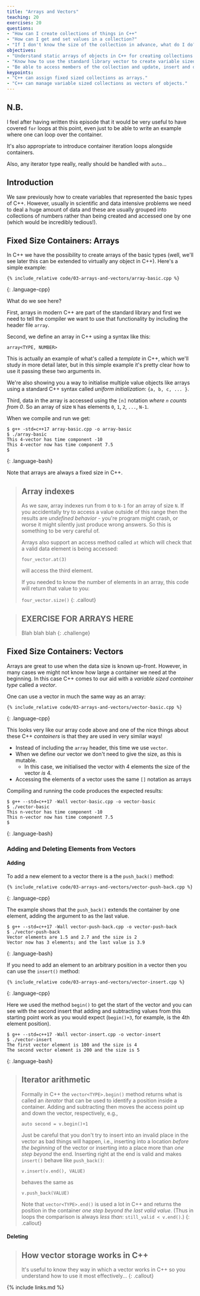 ```yaml
---
title: "Arrays and Vectors"
teaching: 20
exercises: 20
questions:
- "How can I create collections of things in C++"
- "How can I get and set values in a collection?"
- "If I don't know the size of the collection in advance, what do I do?"
objectives:
- "Understand static arrays of objects in C++ for creating collections."
- "Know how to use the standard library vector to create variable sized collections."
- "Be able to access members of the collection and update, insert and delete values."
keypoints:
- "C++ can assign fixed sized collections as arrays."
- "C++ can manage variable sized collections as vectors of objects."
---
```


## N.B.

I feel after having written this episode that it would be very useful to have covered
`for` loops at this point, even just to be able to write an example where one
can loop over the container.

It's also appropriate to introduce container iteration loops alongside containers.

Also, any iterator type really, really should be handled with `auto`...

## Introduction

We saw previously how to create variables that represented the basic types
of C++. However, usually in scientific and data intensive problems we need
to deal a huge amount of data and these are usually grouped into collections
of numbers rather than being created and accessed one by one (which would be
incredibly tedious!).

## Fixed Size Containers: Arrays

In C++ we have the possibility to create arrays of the basic types (well, we'll see
later this can be extended to virtually any object in C++). Here's a simple
example:

~~~
{% include_relative code/03-arrays-and-vectors/array-basic.cpp %}
~~~
{: .language-cpp}

What do we see here?

First, arrays in modern C++ are part of the standard library
and first we need to tell the compiler we want to use that
functionality by including the header file `array`.

Second, we define an array in C++ using a syntax like this:

`array<TYPE, NUMBER>`

This is actually an example of what's called a *template* in C++, which
we'll study in more detail later, but in this simple example it's pretty
clear how to use it passing these two arguments in.

We're also showing you a way to initialise multiple value objects like arrays
using a standard C++ syntax called *uniform initialization*: `{a, b, c, ... }`.

Third, data in the array is accessed using the `[n]` notation *where
`n` counts from 0*. So an array of size `N` has elements `0`, `1`,
`2`, `...`, `N-1`.

When we compile and run we get:

~~~
$ g++ -std=c++17 array-basic.cpp -o array-basic
$ ./array-basic
This 4-vector has time component -10
This 4-vector now has time component 7.5
$
~~~
{: .language-bash}

Note that arrays are always a fixed size in C++.

> ## Array indexes
>
> As we saw, array indexes run from `0` to `N-1` for an array of size `N`.
> If you accidentally try to access a value outside of this range then
> the results are *undefined behavior* - you're program might crash,
> or worse it might silently just produce wrong answers. So this is 
> something to be very careful of.
>
> Arrays also support an access method called `at` which will check that
> a valid data element is being accessed:
>
> `four_vector.at(3)`
> 
> will access the third element.
>
> If you needed to know the number of elements in an array, this code will return that value to you:
>
> `four_vector.size()`
{: .callout}

> ## EXERCISE FOR ARRAYS HERE
>
> Blah blah blah
{: .challenge}

## Fixed Size Containers: Vectors

Arrays are great to use when the data size is known up-front. However, in many cases
we might not know how large a container we need at the beginning. In this case
C++ comes to our aid with a *variable sized container type* called a *vector*.

One can use a vector in much the same way as an array:

~~~
{% include_relative code/03-arrays-and-vectors/vector-basic.cpp %}
~~~
{: .language-cpp}

This looks very like our array code above and one of the nice things about these C++
*containers* is that they are used in very similar ways!

- Instead of including the `array` header, this time we use `vector`.
- When we define our vector we don't need to give the size, as this is mutable.
  - In this case, we initialised the vector with 4 elements the size of the vector *is* 4.
- Accessing the elements of a vector uses the same `[]` notation as arrays

Compiling and running the code produces the expected results:

~~~
$ g++ --std=c++17 -Wall vector-basic.cpp -o vector-basic
$ ./vector-basic
This n-vector has time component -10
This n-vector now has time component 7.5
$
~~~
{: .language-bash}

### Adding and Deleting Elements from Vectors

#### Adding

To add a new element to a vector there is a the `push_back()` method:

~~~
{% include_relative code/03-arrays-and-vectors/vector-push-back.cpp %}
~~~
{: .language-cpp}

The example shows that the `push_back()` extends the container by one element, adding the argument
to as the last value.

~~~
$ g++ --std=c++17 -Wall vector-push-back.cpp -o vector-push-back
$ ./vector-push-back
Vector elements are 1.5 and 2.7 and the size is 2
Vector now has 3 elements; and the last value is 3.9
~~~
{: .language-bash}

If you need to add an element to an arbitrary position in a vector then you can use the 
`insert()` method:

~~~
{% include_relative code/03-arrays-and-vectors/vector-insert.cpp %}
~~~
{: .language-cpp}

Here we used the method `begin()` to get the start of the vector and you can see
with the second insert that adding and subtracting values from this starting point
work as you would expect (`begin()+3`, for example, is the 4th element position).

~~~
$ g++ --std=c++17 -Wall vector-insert.cpp -o vector-insert
$ ./vector-insert
The first vector element is 100 and the size is 4
The second vector element is 200 and the size is 5
~~~
{: .language-bash}

> ## Iterator arithmetic
>
> Formally in C++ the `vector<TYPE>.begin()` method returns what is called
> an *iterator* that can be used to identify a position inside a container.
> Adding and subtracting then moves the access point up and down the
> vector, respectively, e.g.,
>
> `auto second = v.begin()+1`
>
> Just be careful that you don't try to insert into an invalid place in the
> vector as bad things will happen, i.e., inserting into a location *before
> the beginning* of the vector or inserting into a place more than *one
> step beyond* the end. Inserting right at the end is valid and makes
> `insert()` behave like `push_back()`:
>
> `v.insert(v.end(), VALUE)`
>
> behaves the same as
>
> `v.push_back(VALUE)`
>
> Note that `vector<TYPE>.end()` is used a lot in C++ and returns the position in the
> container *one step beyond the last valid value*. (Thus in loops the comparison is always
> *less than*: `still_valid < v.end()`.)
{: .callout}

#### Deleting



> ## How vector storage works in C++
>
> It's useful to know they way in which a vector works in C++ so you understand
> how to use it most effectively...
{: .callout}

{% include links.md %}
